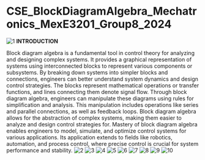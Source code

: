 # CSE_BlockDiagramAlgebra_Mechatronics_MexE3201_Group8_2024
![1](https://github.com/icecreamperson/CSE_BlockDiagramAlgebra_Mechatronics_MexE3201_Group8_2024/assets/157493649/9965f914-d2aa-4463-b89b-dcbfbf0375b1)
**INTRODUCTION**
   
   Block diagram algebra is a fundamental tool in control theory for analyzing and designing complex systems. It provides a graphical representation of systems using interconnected blocks to represent various components or subsystems. By breaking down systems into simpler blocks and connections, engineers can better understand system dynamics and design control strategies. The blocks represent mathematical operations or transfer functions, and lines connecting them denote signal flow. Through block diagram algebra, engineers can manipulate these diagrams using rules for simplification and analysis. This manipulation includes operations like series and parallel connections, as well as feedback loops. Block diagram algebra allows for the abstraction of complex systems, making them easier to analyze and design control strategies for. Mastery of block diagram algebra enables engineers to model, simulate, and optimize control systems for various applications. Its application extends to fields like robotics, automation, and process control, where precise control is crucial for system performance and stability.
![2](https://github.com/icecreamperson/CSE_BlockDiagramAlgebra_Mechatronics_MexE3201_Group8_2024/assets/157493649/d3b3379e-8ef6-48fc-ab03-490aa31306dc)
![3](https://github.com/icecreamperson/CSE_BlockDiagramAlgebra_Mechatronics_MexE3201_Group8_2024/assets/157493649/32427614-8017-4436-b294-e217d839347e)
![4](https://github.com/icecreamperson/CSE_BlockDiagramAlgebra_Mechatronics_MexE3201_Group8_2024/assets/157493649/6df30962-544d-4097-bba4-bad86b9b29a8)
![5](https://github.com/icecreamperson/CSE_BlockDiagramAlgebra_Mechatronics_MexE3201_Group8_2024/assets/157493649/f536d409-7991-4f31-a46d-af025e493fce)
![6](https://github.com/icecreamperson/CSE_BlockDiagramAlgebra_Mechatronics_MexE3201_Group8_2024/assets/157493649/aa0da91a-9169-4258-8358-3e03589b102a)
![7](https://github.com/icecreamperson/CSE_BlockDiagramAlgebra_Mechatronics_MexE3201_Group8_2024/assets/157493649/be774b91-fc30-42b1-9047-4413d86636b3) 
![8](https://github.com/icecreamperson/CSE_BlockDiagramAlgebra_Mechatronics_MexE3201_Group8_2024/assets/157493649/8d1b378d-6629-4de0-aaa3-f3a6daf32e96) 
![9](https://github.com/icecreamperson/CSE_BlockDiagramAlgebra_Mechatronics_MexE3201_Group8_2024/assets/157493649/e4f48a04-b224-4dcf-8903-b71c4ba494d5)
![10](https://github.com/icecreamperson/CSE_BlockDiagramAlgebra_Mechatronics_MexE3201_Group8_2024/assets/157493649/235d1091-c257-4511-bf9c-c71fb16bdd33)
